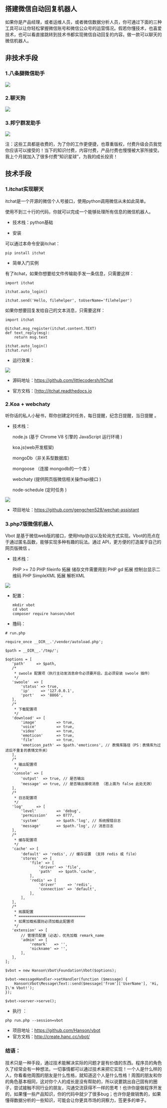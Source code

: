## 搭建微信自动回复机器人

如果你是产品经理，或者运维人员，或者微信数据分析人员，你可通过下面的三种工具可以让你轻松掌握微信账号和微信公众号的运营情况。假若你懂技术，也喜爱技术，也可以看直接跳转到技术书都实现微信自动回复的内容。做一款可以聊天的微信机器人。

## 非技术手段

### 1.八条腿微信助手

![](https://img-blog.csdnimg.cn/20190527220616637.png)

### 2.聊天狗

![](https://img-blog.csdnimg.cn/20190527220636774.png)

### 3.邦宁群发助手

![](https://img-blog.csdnimg.cn/20190527215326279.png)

注：这些工具都是收费的，为了你的工作更便捷，也尊重版权，付费升级会员我觉你应该可以接受的！当下的知识付费，内容付费，产品付费也慢慢被大家所接受。我上个月就加入了很多付费“知识星球”，为我的成长投资！

## 技术手段

### 1.itchat实现聊天

itchat是一个开源的微信个人号接口，使用python调用微信从未如此简单。

使用不到三十行的代码，你就可以完成一个能够处理所有信息的微信机器人。

- 技术栈：python基础

- 安装

可以通过本命令安装itchat：

```
pip install itchat
```

- 简单入门实例

有了itchat，如果你想要给文件传输助手发一条信息，只需要这样：

```
import itchat

itchat.auto_login()

itchat.send('Hello, filehelper', toUserName='filehelper')
```

如果你想要回复发给自己的文本消息，只需要这样：

```
import itchat

@itchat.msg_register(itchat.content.TEXT)
def text_reply(msg):
    return msg.text

itchat.auto_login()
itchat.run()
```

- 运行效果：

![](https://img-blog.csdnimg.cn/20190527224515148.png)

- 源码地址：https://github.com/littlecodersh/ItChat

- 官方文档：[http://itchat.readthedocs.io

### 2.Koa + webchaty

听你话的私人小秘书，帮你创建定时任务，每日提醒，纪念日提醒，当日提醒 。

- 技术栈：

  node.js (基于 Chrome V8 引擎的 JavaScript 运行环境 )

  koa.js(web开发框架) 

  mongoDb（非关系型数据库） 

  mongoose （连接 mongodb的一个库 ）

  webchaty (提供网页版微信相关操作api接口 )

  node-schedule (定时任务 )

![](https://img-blog.csdnimg.cn/20190527224455860.png)

- 项目地址：https://github.com/gengchen528/wechat-assistant

### 3.php7版微信机器人

Vbot 是基于微信web版的接口，使用http协议以及轮询方式实现。Vbot的亮点在于通过匿名函数，能够实现多种有趣的玩法。通过 API，更方便的打造属于自己的网页版微信 。

- 技术栈：

  PHP >= 7.0
  PHP fileinfo 拓展 储存文件需要用到
  PHP gd 拓展 控制台显示二维码
  PHP SimpleXML 拓展 解析XML

![](https://img-blog.csdnimg.cn/20190527225031648.png)

- 配置：

  ```
  mkdir vbot
  cd vbot
  composer require hanson/vbot
  ```

- 撸码：

```
# run.php

require_once __DIR__.'/vendor/autoload.php';

$path = __DIR__.'/tmp/';

$options = [
   'path'     => $path,
   /*
    * swoole 配置项（执行主动发消息命令必须要开启，且必须安装 swoole 插件）
    */
   'swoole'  => [
       'status' => true,
       'ip'     => '127.0.0.1',
       'port'   => '8866',
   ],
   /*
    * 下载配置项
    */
   'download' => [
       'image'         => true,
       'voice'         => true,
       'video'         => true,
       'emoticon'      => true,
       'file'          => true,
       'emoticon_path' => $path.'emoticons', // 表情库路径（PS：表情库为过滤后不重复的表情文件夹）
   ],
   /*
    * 输出配置项
    */
   'console' => [
       'output'  => true, // 是否输出
       'message' => true, // 是否输出接收消息 （若上面为 false 此处无效）
   ],
   /*
    * 日志配置项
    */
   'log'      => [
       'level'         => 'debug',
       'permission'    => 0777,
       'system'        => $path.'log', // 系统报错日志
       'message'       => $path.'log', // 消息日志
   ],
   /*
    * 缓存配置项
    */
   'cache' => [
       'default' => 'redis', // 缓存设置 （支持 redis 或 file）
       'stores'  => [
           'file' => [
               'driver' => 'file',
               'path'   => $path.'cache',
           ],
           'redis' => [
               'driver'     => 'redis',
               'connection' => 'default',
           ],
       ],
   ],
   /*
    * 拓展配置
    * ==============================
    * 如果加载拓展则必须加载此配置项
    */
   'extension' => [
       // 管理员配置（必选），优先加载 remark_name
       'admin' => [
           'remark'   => '',
           'nickname' => '',
       ],
   ],
];

$vbot = new Hanson\Vbot\Foundation\Vbot($options);

$vbot->messageHandler->setHandler(function ($message) {
    Hanson\Vbot\Message\Text::send($message['from']['UserName'], 'Hi, I\'m Vbot!');
});

$vbot->server->serve();
```

- 执行 ：

```
php run.php --session=vbot
```

- 项目地址：https://github.com/Hanson/vbot
- 官方文档：http://create.hanc.cc/vbot/

### 结语：

技术只是一种手段，通过技术能解决实际的问题才是有价值的东西。程序员的角色久了经常会有一种想法，一切事情都可以通过技术来把它实现！一个人是什么样的人，你看看他周围的朋友是什么性格，就知道这个人是什么性格！周围的朋友和你的角色基本相同，这对你个人的成长是没有帮助的，所以说要跳出自己固有的圈子，尝试接触不同行业的朋友，沟通交流获得不一样的思考！也许你是做程序开发的，如果懂一些产品知识，你的代码中就少了很多bug；也许你是做销售的，如果懂得数据分析的一些知识，可能会让你更具市场的洞察力，签更多的单子。

